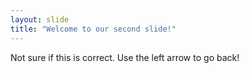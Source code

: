 ```yaml
---
layout: slide
title: "Welcome to our second slide!"
---
```

Not sure if this is correct.
Use the left arrow to go back!
